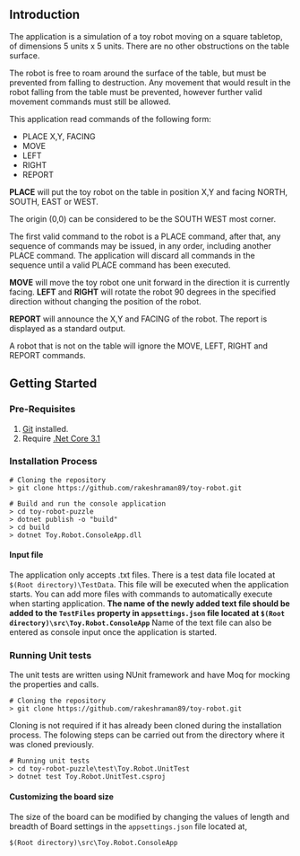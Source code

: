 ## Introduction 
The application is a simulation of a toy robot moving on a square tabletop, of dimensions 5 units x 5 units. There are no other obstructions on the table surface.

The robot is free to roam around the surface of the table, but must be prevented from falling to destruction. Any movement that would result in the robot falling from the table must be prevented, however further valid movement commands must still be allowed.

This application read commands of the following form:

- PLACE X,Y, FACING
- MOVE
- LEFT
- RIGHT
- REPORT

**PLACE** will put the toy robot on the table in position X,Y and facing NORTH, SOUTH, EAST or WEST.

The origin (0,0) can be considered to be the SOUTH WEST most corner.

The first valid command to the robot is a PLACE command, after that, any sequence of commands may be issued, in any order, including another PLACE command. The application will discard all commands in the sequence until a valid PLACE command has been executed.

**MOVE** will move the toy robot one unit forward in the direction it is currently facing. 
**LEFT** and **RIGHT** will rotate the robot 90 degrees in the specified direction without changing the position of the robot.

**REPORT** will announce the X,Y and FACING of the robot. The report is displayed as a standard output.

A robot that is not on the table will ignore the MOVE, LEFT, RIGHT and REPORT commands.

## Getting Started

### Pre-Requisites
1. [Git](https://git-scm.com/download/win) installed.
1. Require [.Net Core 3.1](https://dotnet.microsoft.com/download/dotnet-core/3.1)

### Installation Process
```shell
# Cloning the repository
> git clone https://github.com/rakeshraman89/toy-robot.git

# Build and run the console application
> cd toy-robot-puzzle
> dotnet publish -o "build"
> cd build
> dotnet Toy.Robot.ConsoleApp.dll
```
#### Input file
The application only accepts .txt files.
There is a test data file located at `$(Root directory)\TestData`. This file will be executed when the application starts. You can add more files with commands to automatically execute when starting application.
**The name of the newly added text file should be added to the `TestFiles` property in `appsettings.json` file located at `$(Root directory)\src\Toy.Robot.ConsoleApp`**
Name of the text file can also be entered as console input once the application is started.

### Running Unit tests
The unit tests are written using NUnit framework and have Moq for mocking the properties and calls.

```shell
# Cloning the repository
> git clone https://github.com/rakeshraman89/toy-robot.git
```
Cloning is not required if it has already been cloned during the installation process.
The folowing steps can be carried out from the directory where it was cloned previously.

```shell
# Running unit tests
> cd toy-robot-puzzle\test\Toy.Robot.UnitTest
> dotnet test Toy.Robot.UnitTest.csproj
```
#### Customizing the board size
The size of the board can be modified by changing the values of length and breadth of Board settings in the `appsettings.json` file located at,
```
$(Root directory)\src\Toy.Robot.ConsoleApp
```
